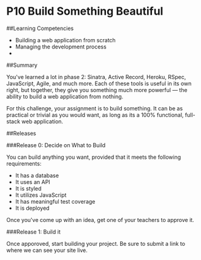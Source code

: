 # P10 Build Something Beautiful

##Learning Competencies

  * Building a web application from scratch
  * Managing the development process
  *

##Summary

  You've learned a lot in phase 2: Sinatra, Active Record, Heroku, RSpec, JavaScript, Agile, and much more. Each of these tools is useful in its own right, but together, they give you something much more powerful — the ability to build a web application from nothing.

  For this challenge, your assignment is to build something. It can be as practical or trivial as you would want, as long as its a 100% functional, full-stack web application.

##Releases


###Release 0: Decide on What to Build

You can build anything you want, provided that it meets the following requirements:

- It has a database
- It uses an API
- It is styled
- It utilizes JavaScript
- It has meaningful test coverage
- It is deployed

Once you've come up with an idea, get one of your teachers to approve it.

###Release 1: Build it

Once apporoved, start building your project. Be sure to submit a link to where we
can see your site live.